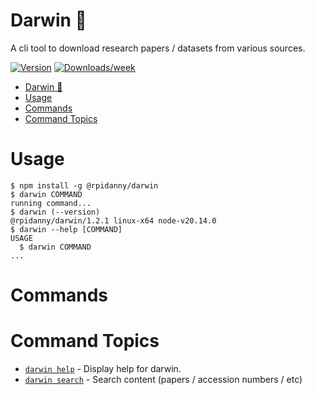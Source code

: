 # Darwin 🧬

A cli tool to download research papers / datasets from various sources.

[![Version](https://img.shields.io/npm/v/@rpidanny/darwin.svg)](https://npmjs.org/package/@rpidanny/darwin)
[![Downloads/week](https://img.shields.io/npm/dw/@rpidanny/darwin.svg)](https://npmjs.org/package/@rpidanny/darwin)

<!-- toc -->
* [Darwin 🧬](#darwin-)
* [Usage](#usage)
* [Commands](#commands)
* [Command Topics](#command-topics)
<!-- tocstop -->

# Usage

<!-- usage -->
```sh-session
$ npm install -g @rpidanny/darwin
$ darwin COMMAND
running command...
$ darwin (--version)
@rpidanny/darwin/1.2.1 linux-x64 node-v20.14.0
$ darwin --help [COMMAND]
USAGE
  $ darwin COMMAND
...
```
<!-- usagestop -->

# Commands

<!-- commands -->
# Command Topics

* [`darwin help`](docs/help.md) - Display help for darwin.
* [`darwin search`](docs/search.md) - Search content (papers / accession numbers / etc)

<!-- commandsstop -->
